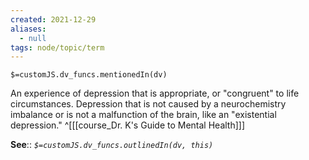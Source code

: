 ```yaml
---
created: 2021-12-29 
aliases:
  - null
tags: node/topic/term
---
```

`$=customJS.dv_funcs.mentionedIn(dv)`

An experience of depression that is appropriate, or "congruent" to life circumstances. Depression that is not caused by a neurochemistry imbalance or is not a malfunction of the brain, like an "existential depression."
 ^[[[course_Dr. K's Guide to Mental Health]]]

**See**::
*`$=customJS.dv_funcs.outlinedIn(dv, this)`*